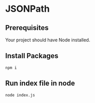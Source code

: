 # JSONPath

## Prerequisites
Your project should have Node installed.

## Install Packages
```
npm i
```

## Run index file in node
```
node index.js
```
